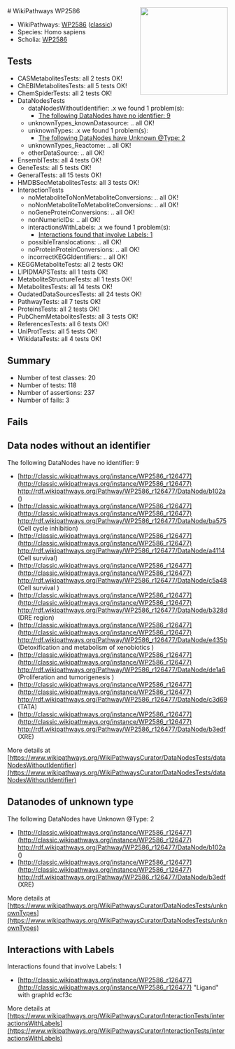 <img style="float: right; width: 200px" src="https://upload.wikimedia.org/wikipedia/commons/thumb/8/83/Wplogo_with_text_500.png/640px-Wplogo_with_text_500.png" />
# WikiPathways WP2586

* WikiPathways: [WP2586](https://wikipathways.org/pathways/WP2586) ([classic](https://classic.wikipathways.org/instance/WP2586))
* Species: Homo sapiens
* Scholia: [WP2586](https://scholia.toolforge.org/wikipathways/WP2586)
## Tests
* CASMetabolitesTests: all 2 tests OK!
* ChEBIMetabolitesTests: all 5 tests OK!
* ChemSpiderTests: all 2 tests OK!
* DataNodesTests
    * dataNodesWithoutIdentifier: .x we found 1 problem(s):
        * [The following DataNodes have no identifier: 9](#d2d32fa8)
    * unknownTypes_knownDatasource: .. all OK!
    * unknownTypes: .x we found 1 problem(s):
        * [The following DataNodes have Unknown @Type: 2](#839973e0)
    * unknownTypes_Reactome: .. all OK!
    * otherDataSource: .. all OK!
* EnsemblTests: all 4 tests OK!
* GeneTests: all 5 tests OK!
* GeneralTests: all 15 tests OK!
* HMDBSecMetabolitesTests: all 3 tests OK!
* InteractionTests
    * noMetaboliteToNonMetaboliteConversions: .. all OK!
    * noNonMetaboliteToMetaboliteConversions: .. all OK!
    * noGeneProteinConversions: .. all OK!
    * nonNumericIDs: .. all OK!
    * interactionsWithLabels: .x we found 1 problem(s):
        * [Interactions found that involve Labels: 1](#630d2678)
    * possibleTranslocations: .. all OK!
    * noProteinProteinConversions: .. all OK!
    * incorrectKEGGIdentifiers: .. all OK!
* KEGGMetaboliteTests: all 2 tests OK!
* LIPIDMAPSTests: all 1 tests OK!
* MetaboliteStructureTests: all 1 tests OK!
* MetabolitesTests: all 14 tests OK!
* OudatedDataSourcesTests: all 24 tests OK!
* PathwayTests: all 7 tests OK!
* ProteinsTests: all 2 tests OK!
* PubChemMetabolitesTests: all 3 tests OK!
* ReferencesTests: all 6 tests OK!
* UniProtTests: all 5 tests OK!
* WikidataTests: all 4 tests OK!


## Summary

* Number of test classes: 20
* Number of tests: 118
* Number of assertions: 237
* Number of fails: 3

## Fails

<a name="d2d32fa8" />

## Data nodes without an identifier

The following DataNodes have no identifier: 9

* [http://classic.wikipathways.org/instance/WP2586_r126477](http://classic.wikipathways.org/instance/WP2586_r126477) http://rdf.wikipathways.org/Pathway/WP2586_r126477/DataNode/b102a ()
* [http://classic.wikipathways.org/instance/WP2586_r126477](http://classic.wikipathways.org/instance/WP2586_r126477) http://rdf.wikipathways.org/Pathway/WP2586_r126477/DataNode/ba575 (Cell cycle inhibition)
* [http://classic.wikipathways.org/instance/WP2586_r126477](http://classic.wikipathways.org/instance/WP2586_r126477) http://rdf.wikipathways.org/Pathway/WP2586_r126477/DataNode/a4114 (Cell survival)
* [http://classic.wikipathways.org/instance/WP2586_r126477](http://classic.wikipathways.org/instance/WP2586_r126477) http://rdf.wikipathways.org/Pathway/WP2586_r126477/DataNode/c5a48 (Cell survival
)
* [http://classic.wikipathways.org/instance/WP2586_r126477](http://classic.wikipathways.org/instance/WP2586_r126477) http://rdf.wikipathways.org/Pathway/WP2586_r126477/DataNode/b328d (DRE region)
* [http://classic.wikipathways.org/instance/WP2586_r126477](http://classic.wikipathways.org/instance/WP2586_r126477) http://rdf.wikipathways.org/Pathway/WP2586_r126477/DataNode/e435b (Detoxification and metabolism of xenobiotics
)
* [http://classic.wikipathways.org/instance/WP2586_r126477](http://classic.wikipathways.org/instance/WP2586_r126477) http://rdf.wikipathways.org/Pathway/WP2586_r126477/DataNode/de1a6 (Proliferation and tumorigenesis )
* [http://classic.wikipathways.org/instance/WP2586_r126477](http://classic.wikipathways.org/instance/WP2586_r126477) http://rdf.wikipathways.org/Pathway/WP2586_r126477/DataNode/c3d69 (TATA)
* [http://classic.wikipathways.org/instance/WP2586_r126477](http://classic.wikipathways.org/instance/WP2586_r126477) http://rdf.wikipathways.org/Pathway/WP2586_r126477/DataNode/b3edf (XRE)


More details at [https://www.wikipathways.org/WikiPathwaysCurator/DataNodesTests/dataNodesWithoutIdentifier](https://www.wikipathways.org/WikiPathwaysCurator/DataNodesTests/dataNodesWithoutIdentifier)

<a name="839973e0" />

## Datanodes of unknown type

The following DataNodes have Unknown @Type: 2

* [http://classic.wikipathways.org/instance/WP2586_r126477](http://classic.wikipathways.org/instance/WP2586_r126477) http://rdf.wikipathways.org/Pathway/WP2586_r126477/DataNode/b102a ()
* [http://classic.wikipathways.org/instance/WP2586_r126477](http://classic.wikipathways.org/instance/WP2586_r126477) http://rdf.wikipathways.org/Pathway/WP2586_r126477/DataNode/b3edf (XRE)


More details at [https://www.wikipathways.org/WikiPathwaysCurator/DataNodesTests/unknownTypes](https://www.wikipathways.org/WikiPathwaysCurator/DataNodesTests/unknownTypes)

<a name="630d2678" />

## Interactions with Labels

Interactions found that involve Labels: 1

* [http://classic.wikipathways.org/instance/WP2586_r126477](http://classic.wikipathways.org/instance/WP2586_r126477) "Ligand" with graphId ecf3c


More details at [https://www.wikipathways.org/WikiPathwaysCurator/InteractionTests/interactionsWithLabels](https://www.wikipathways.org/WikiPathwaysCurator/InteractionTests/interactionsWithLabels)


